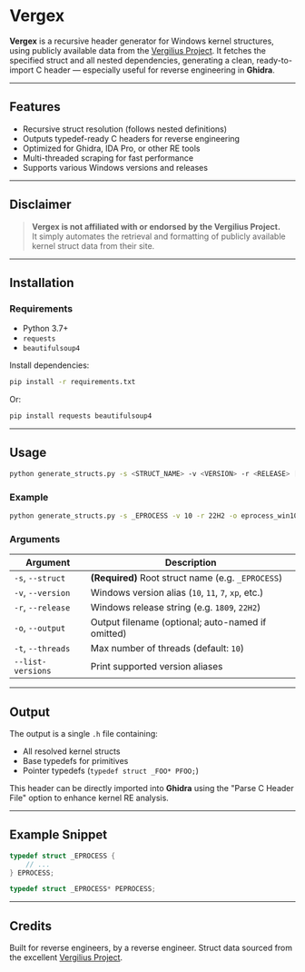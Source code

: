 # Vergex

**Vergex** is a recursive header generator for Windows kernel structures, using publicly available data from the [Vergilius Project](https://www.vergiliusproject.com/). It fetches the specified struct and all nested dependencies, generating a clean, ready-to-import C header — especially useful for reverse engineering in **Ghidra**.

---

## Features

- Recursive struct resolution (follows nested definitions)
- Outputs typedef-ready C headers for reverse engineering
- Optimized for Ghidra, IDA Pro, or other RE tools
- Multi-threaded scraping for fast performance
- Supports various Windows versions and releases

---

## Disclaimer

> **Vergex is not affiliated with or endorsed by the Vergilius Project.**  
> It simply automates the retrieval and formatting of publicly available kernel struct data from their site.

---

## Installation

### Requirements

- Python 3.7+
- `requests`
- `beautifulsoup4`

Install dependencies:

```bash
pip install -r requirements.txt
```

Or:

```bash
pip install requests beautifulsoup4
```

---

## Usage

```bash
python generate_structs.py -s <STRUCT_NAME> -v <VERSION> -r <RELEASE> [-o <OUTPUT>] [-t <THREADS>]
```

### Example

```bash
python generate_structs.py -s _EPROCESS -v 10 -r 22H2 -o eprocess_win10_22h2.h
```

### Arguments

| Argument           | Description                                             |
|--------------------|---------------------------------------------------------|
| `-s`, `--struct`   | **(Required)** Root struct name (e.g. `_EPROCESS`)      |
| `-v`, `--version`  | Windows version alias (`10`, `11`, `7`, `xp`, etc.)     |
| `-r`, `--release`  | Windows release string (e.g. `1809`, `22H2`)            |
| `-o`, `--output`   | Output filename (optional; auto-named if omitted)       |
| `-t`, `--threads`  | Max number of threads (default: `10`)                   |
| `--list-versions`  | Print supported version aliases                         |

---

## Output

The output is a single `.h` file containing:

- All resolved kernel structs
- Base typedefs for primitives
- Pointer typedefs (`typedef struct _FOO* PFOO;`)

This header can be directly imported into **Ghidra** using the "Parse C Header File" option to enhance kernel RE analysis.

---

## Example Snippet

```c
typedef struct _EPROCESS {
    // ...
} EPROCESS;

typedef struct _EPROCESS* PEPROCESS;
```

---

## Credits

Built for reverse engineers, by a reverse engineer. Struct data sourced from the excellent [Vergilius Project](https://www.vergiliusproject.com/).
